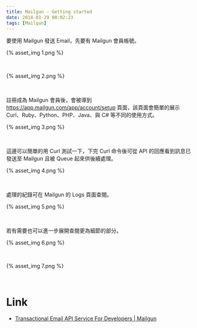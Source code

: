 ```yaml
---
title: Mailgun - Getting started
date: 2018-01-29 00:02:23
tags: [Mailgun]
---
```


要使用 Mailgun 發送 Email，先要有 Mailgun 會員帳號。  

<!-- More -->

{% asset_img 1.png %}
 
<br/>


{% asset_img 2.png %}
 
<br/>


註冊成為 Mailgun 會員後，會被導到 https://app.mailgun.com/app/account/setup 頁面，該頁面會簡單的展示 Curl、Ruby、Python、PHP、Java、與 C# 等不同的使用方式。  

{% asset_img 3.png %}
 
<br/>


這邊可以簡單的用 Curl 測試一下，下完 Curl 命令後可從 API 的回應看到訊息已發送至 Mailgun 且被 Queue 起來供後續處理。  

{% asset_img 4.png %}
 
<br/>


處理的紀錄可在 Mailgun 的 Logs 頁面查閱。  

{% asset_img 5.png %}
 
<br/>


若有需要也可以進一步展開查閱更為細節的部分。  

{% asset_img 6.png %}
 
<br/>


{% asset_img 7.png %}
 
<br/>


Link
====
* [Transactional Email API Service For Developers | Mailgun](https://www.mailgun.com/)
